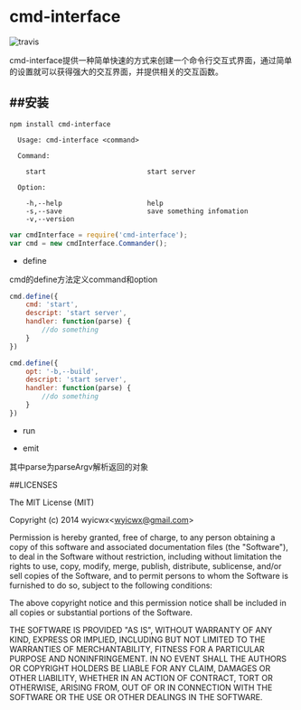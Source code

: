 # cmd-interface
![travis](https://api.travis-ci.org/wyicwx/cmd-interface.png)

cmd-interface提供一种简单快速的方式来创建一个命令行交互式界面，通过简单的设置就可以获得强大的交互界面，并提供相关的交互函数。

##安装
----

```shell
npm install cmd-interface
```


```
  Usage: cmd-interface <command>

  Command:

    start                         start server                  

  Option:

    -h,--help                     help                          
    -s,--save                     save something infomation     
    -v,--version                                                
```

```javascript
var cmdInterface = require('cmd-interface');
var cmd = new cmdInterface.Commander();
```

* define

cmd的define方法定义command和option

```javascript
cmd.define({
    cmd: 'start',
    descript: 'start server',
    handler: function(parse) {
        //do something
    }
})
```


```javascript
cmd.define({
    opt: '-b,--build',
    descript: 'start server',
    handler: function(parse) {
        //do something
    }
})
```

* run 



* emit

其中parse为parseArgv解析返回的对象

##LICENSES

The MIT License (MIT)

Copyright (c) 2014 wyicwx<[wyicwx@gmail.com](mailto:wyicwx@gmail.com)>

Permission is hereby granted, free of charge, to any person obtaining a copy
of this software and associated documentation files (the "Software"), to deal
in the Software without restriction, including without limitation the rights
to use, copy, modify, merge, publish, distribute, sublicense, and/or sell
copies of the Software, and to permit persons to whom the Software is
furnished to do so, subject to the following conditions:

The above copyright notice and this permission notice shall be included in
all copies or substantial portions of the Software.

THE SOFTWARE IS PROVIDED "AS IS", WITHOUT WARRANTY OF ANY KIND, EXPRESS OR
IMPLIED, INCLUDING BUT NOT LIMITED TO THE WARRANTIES OF MERCHANTABILITY,
FITNESS FOR A PARTICULAR PURPOSE AND NONINFRINGEMENT. IN NO EVENT SHALL THE
AUTHORS OR COPYRIGHT HOLDERS BE LIABLE FOR ANY CLAIM, DAMAGES OR OTHER
LIABILITY, WHETHER IN AN ACTION OF CONTRACT, TORT OR OTHERWISE, ARISING FROM,
OUT OF OR IN CONNECTION WITH THE SOFTWARE OR THE USE OR OTHER DEALINGS IN
THE SOFTWARE.
